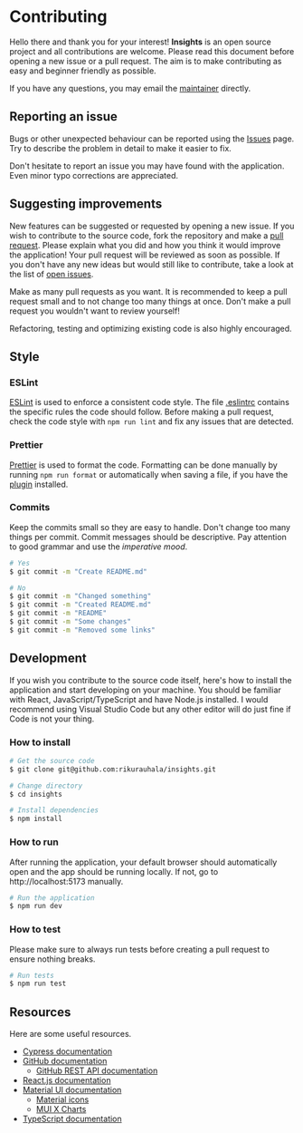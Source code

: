 # Contributing

Hello there and thank you for your interest! **Insights** is an open source project and all contributions are welcome. Please read this document before opening a new issue or a pull request. The aim is to make contributing as easy and beginner friendly as possible.

If you have any questions, you may email the [maintainer](https://github.com/rikurauhala) directly.

## Reporting an issue

Bugs or other unexpected behaviour can be reported using the [Issues](https://github.com/rikurauhala/insights/issues) page. Try to describe the problem in detail to make it easier to fix.

Don't hesitate to report an issue you may have found with the application. Even minor typo corrections are appreciated.

## Suggesting improvements

New features can be suggested or requested by opening a new issue. If you wish to contribute to the source code, fork the repository and make a [pull request](https://github.com/rikurauhala/insights/pulls). Please explain what you did and how you think it would improve the application! Your pull request will be reviewed as soon as possible. If you don't have any new ideas but would still like to contribute, take a look at the list of [open issues](https://github.com/rikurauhala/insights/issues).

Make as many pull requests as you want. It is recommended to keep a pull request small and to not change too many things at once. Don't make a pull request you wouldn't want to review yourself!

Refactoring, testing and optimizing existing code is also highly encouraged.

## Style

### ESLint

[ESLint](https://eslint.org) is used to enforce a consistent code style. The file [.eslintrc](https://github.com/rikurauhala/insights/blob/main/.eslintrc) contains the specific rules the code should follow. Before making a pull request, check the code style with `npm run lint` and fix any issues that are detected.

### Prettier

[Prettier](https://prettier.io) is used to format the code. Formatting can be done manually by running `npm run format` or automatically when saving a file, if you have the [plugin](https://marketplace.visualstudio.com/items?itemName=esbenp.prettier-vscode) installed.

### Commits

Keep the commits small so they are easy to handle. Don't change too many things per commit. Commit messages should be descriptive. Pay attention to good grammar and use the _imperative mood_.

```bash
# Yes
$ git commit -m "Create README.md"

# No
$ git commit -m "Changed something"
$ git commit -m "Created README.md"
$ git commit -m "README"
$ git commit -m "Some changes"
$ git commit -m "Removed some links"
```

## Development

If you wish you contribute to the source code itself, here's how to install the application and start developing on your machine. You should be familiar with React, JavaScript/TypeScript and have Node.js installed. I would recommend using Visual Studio Code but any other editor will do just fine if Code is not your thing.

### How to install

```bash
# Get the source code
$ git clone git@github.com:rikurauhala/insights.git

# Change directory
$ cd insights

# Install dependencies
$ npm install
```

### How to run

After running the application, your default browser should automatically open and the app should be running locally. If not, go to http://localhost:5173 manually.

```bash
# Run the application
$ npm run dev
```

### How to test

Please make sure to always run tests before creating a pull request to ensure nothing breaks.

```bash
# Run tests
$ npm run test
```

## Resources

Here are some useful resources.

- [Cypress documentation](https://docs.cypress.io)
- [GitHub documentation](https://docs.github.com/en)
  - [GitHub REST API documentation](https://docs.github.com/en/rest)
- [React.js documentation](https://react.dev)
- [Material UI documentation](https://mui.com/material-ui)
  - [Material icons](https://mui.com/material-ui/material-icons)
  - [MUI X Charts](https://mui.com/x/react-charts)
- [TypeScript documentation](https://www.typescriptlang.org/docs)
